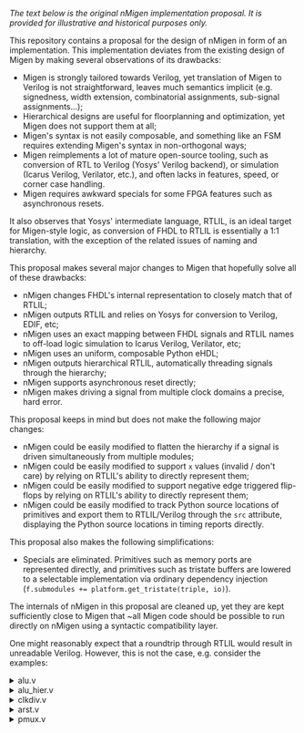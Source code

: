 *The text below is the original nMigen implementation proposal. It is provided for illustrative and historical purposes only.*

This repository contains a proposal for the design of nMigen in form of an implementation. This implementation deviates from the existing design of Migen by making several observations of its drawbacks:

  * Migen is strongly tailored towards Verilog, yet translation of Migen to Verilog is not straightforward, leaves much semantics implicit (e.g. signedness, width extension, combinatorial assignments, sub-signal assignments...);
  * Hierarchical designs are useful for floorplanning and optimization, yet Migen does not support them at all;
  * Migen's syntax is not easily composable, and something like an FSM requires extending Migen's syntax in non-orthogonal ways;
  * Migen reimplements a lot of mature open-source tooling, such as conversion of RTL to Verilog (Yosys' Verilog backend), or simulation (Icarus Verilog, Verilator, etc.), and often lacks in features, speed, or corner case handling.
  * Migen requires awkward specials for some FPGA features such as asynchronous resets.

It also observes that Yosys' intermediate language, RTLIL, is an ideal target for Migen-style logic, as conversion of FHDL to RTLIL is essentially a 1:1 translation, with the exception of the related issues of naming and hierarchy.

This proposal makes several major changes to Migen that hopefully solve all of these drawbacks:

  * nMigen changes FHDL's internal representation to closely match that of RTLIL;
  * nMigen outputs RTLIL and relies on Yosys for conversion to Verilog, EDIF, etc;
  * nMigen uses an exact mapping between FHDL signals and RTLIL names to off-load logic simulation to Icarus Verilog, Verilator, etc;
  * nMigen uses an uniform, composable Python eHDL;
  * nMigen outputs hierarchical RTLIL, automatically threading signals through the hierarchy;
  * nMigen supports asynchronous reset directly;
  * nMigen makes driving a signal from multiple clock domains a precise, hard error.

This proposal keeps in mind but does not make the following major changes:

  * nMigen could be easily modified to flatten the hierarchy if a signal is driven simultaneously from multiple modules;
  * nMigen could be easily modified to support `x` values (invalid / don't care) by relying on RTLIL's ability to directly represent them;
  * nMigen could be easily modified to support negative edge triggered flip-flops by relying on RTLIL's ability to directly represent them;
  * nMigen could be easily modified to track Python source locations of primitives and export them to RTLIL/Verilog through the `src` attribute, displaying the Python source locations in timing reports directly.

This proposal also makes the following simplifications:
  * Specials are eliminated. Primitives such as memory ports are represented directly, and primitives such as tristate buffers are lowered to a selectable implementation via ordinary dependency injection (`f.submodules += platform.get_tristate(triple, io)`).

The internals of nMigen in this proposal are cleaned up, yet they are kept sufficiently close to Migen that \~all Migen code should be possible to run directly on nMigen using a syntactic compatibility layer.

One might reasonably expect that a roundtrip through RTLIL would result in unreadable Verilog.
However, this is not the case, e.g. consider the examples:

<details>
<summary>alu.v</summary>

```verilog
module \$1 (co, sel, a, b, o);
  wire [17:0] _04_;
  input [15:0] a;
  input [15:0] b;
  output co;
  reg \co$next ;
  output [15:0] o;
  reg [15:0] \o$next ;
  input [1:0] sel;
  assign _04_ = $signed(+ a) + $signed(- b);
  always @* begin
    \o$next  = 16'h0000;
    \co$next  = 1'h0;
    casez ({ 1'h1, sel == 2'h2, sel == 1'h1, sel == 0'b0 })
      4'bzzz1:
          \o$next  = a | b;
      4'bzz1z:
          \o$next  = a & b;
      4'bz1zz:
          \o$next  = a ^ b;
      4'b1zzz:
          { \co$next , \o$next  } = _04_[16:0];
    endcase
  end
  assign o = \o$next ;
  assign co = \co$next ;
endmodule
```
</details>

<details>
<summary>alu_hier.v</summary>

```verilog
module add(b, o, a);
  wire [16:0] _0_;
  input [15:0] a;
  input [15:0] b;
  output [15:0] o;
  reg [15:0] \o$next ;
  assign _0_ = a + b;
  always @* begin
    \o$next  = 16'h0000;
    \o$next  = _0_[15:0];
  end
  assign o = \o$next ;
endmodule

module sub(b, o, a);
  wire [16:0] _0_;
  input [15:0] a;
  input [15:0] b;
  output [15:0] o;
  reg [15:0] \o$next ;
  assign _0_ = a - b;
  always @* begin
    \o$next  = 16'h0000;
    \o$next  = _0_[15:0];
  end
  assign o = \o$next ;
endmodule

module top(a, b, o, add_o, sub_o, op);
  input [15:0] a;
  wire [15:0] add_a;
  reg [15:0] \add_a$next ;
  wire [15:0] add_b;
  reg [15:0] \add_b$next ;
  input [15:0] add_o;
  input [15:0] b;
  output [15:0] o;
  reg [15:0] \o$next ;
  input op;
  wire [15:0] sub_a;
  reg [15:0] \sub_a$next ;
  wire [15:0] sub_b;
  reg [15:0] \sub_b$next ;
  input [15:0] sub_o;
  add add (
    .a(add_a),
    .b(add_b),
    .o(add_o)
  );
  sub sub (
    .a(sub_a),
    .b(sub_b),
    .o(sub_o)
  );
  always @* begin
    \o$next  = 16'h0000;
    \add_a$next  = 16'h0000;
    \add_b$next  = 16'h0000;
    \sub_a$next  = 16'h0000;
    \sub_b$next  = 16'h0000;
    \add_a$next  = a;
    \sub_a$next  = a;
    \add_b$next  = b;
    \sub_b$next  = b;
    casez ({ 1'h1, op })
      2'bz1:
          \o$next  = sub_o;
      2'b1z:
          \o$next  = add_o;
    endcase
  end
  assign o = \o$next ;
  assign add_a = \add_a$next ;
  assign add_b = \add_b$next ;
  assign sub_a = \sub_a$next ;
  assign sub_b = \sub_b$next ;
endmodule
```
</details>
<details>
<summary>clkdiv.v</summary>

```verilog
module \$1 (sys_clk, o);
  wire [16:0] _0_;
  output o;
  reg \o$next ;
  input sys_clk;
  wire sys_rst;
  (* init = 16'hffff *)
  reg [15:0] v = 16'hffff;
  reg [15:0] \v$next ;
  assign _0_ = v + 1'h1;
  always @(posedge sys_clk)
      v <= \v$next ;
  always @* begin
    \o$next  = 1'h0;
    \v$next  = _0_[15:0];
    \o$next  = v[15];
    casez (sys_rst)
      1'h1:
          \v$next  = 16'hffff;
    endcase
  end
  assign o = \o$next ;
endmodule
```
</details>

<details>
<summary>arst.v</summary>

```verilog
module \$1 (o, sys_clk, sys_rst);
  wire [16:0] _0_;
  output o;
  reg \o$next ;
  input sys_clk;
  input sys_rst;
  (* init = 16'h0000 *)
  reg [15:0] v = 16'h0000;
  reg [15:0] \v$next ;
  assign _0_ = v + 1'h1;
  always @(posedge sys_clk or posedge sys_rst)
    if (sys_rst)
      v <= 16'h0000;
    else
      v <= \v$next ;
  always @* begin
    \o$next  = 1'h0;
    \v$next  = _0_[15:0];
    \o$next  = v[15];
  end
  assign o = \o$next ;
endmodule
```
</details>

<details>
<summary>pmux.v</summary>

```verilog
module \$1 (c, o, s, a, b);
  input [15:0] a;
  input [15:0] b;
  input [15:0] c;
  output [15:0] o;
  reg [15:0] \o$next ;
  input [2:0] s;
  always @* begin
    \o$next  = 16'h0000;
    casez (s)
      3'bzz1:
          \o$next  = a;
      3'bz1z:
          \o$next  = b;
      3'b1zz:
          \o$next  = c;
      3'hz:
          \o$next  = 16'h0000;
    endcase
  end
  assign o = \o$next ;
endmodule
```
</details>
